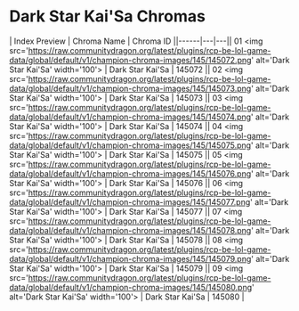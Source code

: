 # Dark Star Kai'Sa Chromas

| Index  Preview | Chroma Name | Chroma ID ||------|---|---|| 01  <img src='https://raw.communitydragon.org/latest/plugins/rcp-be-lol-game-data/global/default/v1/champion-chroma-images/145/145072.png' alt='Dark Star Kai'Sa' width='100'> | Dark Star Kai'Sa | 145072 || 02  <img src='https://raw.communitydragon.org/latest/plugins/rcp-be-lol-game-data/global/default/v1/champion-chroma-images/145/145073.png' alt='Dark Star Kai'Sa' width='100'> | Dark Star Kai'Sa | 145073 || 03  <img src='https://raw.communitydragon.org/latest/plugins/rcp-be-lol-game-data/global/default/v1/champion-chroma-images/145/145074.png' alt='Dark Star Kai'Sa' width='100'> | Dark Star Kai'Sa | 145074 || 04  <img src='https://raw.communitydragon.org/latest/plugins/rcp-be-lol-game-data/global/default/v1/champion-chroma-images/145/145075.png' alt='Dark Star Kai'Sa' width='100'> | Dark Star Kai'Sa | 145075 || 05  <img src='https://raw.communitydragon.org/latest/plugins/rcp-be-lol-game-data/global/default/v1/champion-chroma-images/145/145076.png' alt='Dark Star Kai'Sa' width='100'> | Dark Star Kai'Sa | 145076 || 06  <img src='https://raw.communitydragon.org/latest/plugins/rcp-be-lol-game-data/global/default/v1/champion-chroma-images/145/145077.png' alt='Dark Star Kai'Sa' width='100'> | Dark Star Kai'Sa | 145077 || 07  <img src='https://raw.communitydragon.org/latest/plugins/rcp-be-lol-game-data/global/default/v1/champion-chroma-images/145/145078.png' alt='Dark Star Kai'Sa' width='100'> | Dark Star Kai'Sa | 145078 || 08  <img src='https://raw.communitydragon.org/latest/plugins/rcp-be-lol-game-data/global/default/v1/champion-chroma-images/145/145079.png' alt='Dark Star Kai'Sa' width='100'> | Dark Star Kai'Sa | 145079 || 09  <img src='https://raw.communitydragon.org/latest/plugins/rcp-be-lol-game-data/global/default/v1/champion-chroma-images/145/145080.png' alt='Dark Star Kai'Sa' width='100'> | Dark Star Kai'Sa | 145080 |